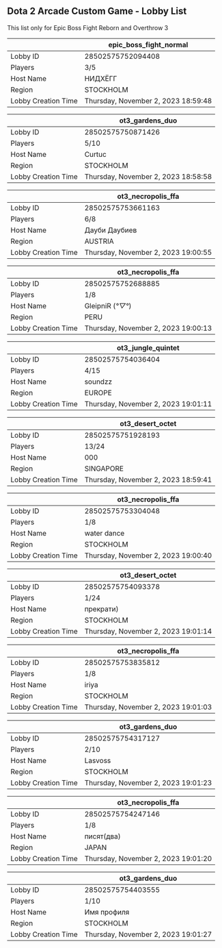 ## Dota 2 Arcade Custom Game - Lobby List

This list only for Epic Boss Fight Reborn and Overthrow 3

|  | epic_boss_fight_normal |
| ------ | ------ |
| Lobby ID | 28502575752094408 |
| Players | 3/5 |
| Host Name | НИДХЁГГ |
| Region | STOCKHOLM |
| Lobby Creation Time | Thursday, November 2, 2023 18:59:48 |


|  | ot3_gardens_duo |
| ------ | ------ |
| Lobby ID | 28502575750871426 |
| Players | 5/10 |
| Host Name | Curtuc |
| Region | STOCKHOLM |
| Lobby Creation Time | Thursday, November 2, 2023 18:58:58 |


|  | ot3_necropolis_ffa |
| ------ | ------ |
| Lobby ID | 28502575753661163 |
| Players | 6/8 |
| Host Name | Дауби Даубиев |
| Region | AUSTRIA |
| Lobby Creation Time | Thursday, November 2, 2023 19:00:55 |


|  | ot3_necropolis_ffa |
| ------ | ------ |
| Lobby ID | 28502575752688885 |
| Players | 1/8 |
| Host Name | GleipniR (*°▽°*) |
| Region | PERU |
| Lobby Creation Time | Thursday, November 2, 2023 19:00:13 |


|  | ot3_jungle_quintet |
| ------ | ------ |
| Lobby ID | 28502575754036404 |
| Players | 4/15 |
| Host Name | soundzz |
| Region | EUROPE |
| Lobby Creation Time | Thursday, November 2, 2023 19:01:11 |


|  | ot3_desert_octet |
| ------ | ------ |
| Lobby ID | 28502575751928193 |
| Players | 13/24 |
| Host Name | 000 |
| Region | SINGAPORE |
| Lobby Creation Time | Thursday, November 2, 2023 18:59:41 |


|  | ot3_necropolis_ffa |
| ------ | ------ |
| Lobby ID | 28502575753304048 |
| Players | 1/8 |
| Host Name | water dance |
| Region | STOCKHOLM |
| Lobby Creation Time | Thursday, November 2, 2023 19:00:40 |


|  | ot3_desert_octet |
| ------ | ------ |
| Lobby ID | 28502575754093378 |
| Players | 1/24 |
| Host Name | прекрати) |
| Region | STOCKHOLM |
| Lobby Creation Time | Thursday, November 2, 2023 19:01:14 |


|  | ot3_necropolis_ffa |
| ------ | ------ |
| Lobby ID | 28502575753835812 |
| Players | 1/8 |
| Host Name | iriya |
| Region | STOCKHOLM |
| Lobby Creation Time | Thursday, November 2, 2023 19:01:03 |


|  | ot3_gardens_duo |
| ------ | ------ |
| Lobby ID | 28502575754317127 |
| Players | 2/10 |
| Host Name | Lasvoss |
| Region | STOCKHOLM |
| Lobby Creation Time | Thursday, November 2, 2023 19:01:23 |


|  | ot3_necropolis_ffa |
| ------ | ------ |
| Lobby ID | 28502575754247146 |
| Players | 1/8 |
| Host Name | писят(два) |
| Region | JAPAN |
| Lobby Creation Time | Thursday, November 2, 2023 19:01:20 |


|  | ot3_gardens_duo |
| ------ | ------ |
| Lobby ID | 28502575754403555 |
| Players | 1/10 |
| Host Name | Имя профиля |
| Region | STOCKHOLM |
| Lobby Creation Time | Thursday, November 2, 2023 19:01:27 |


